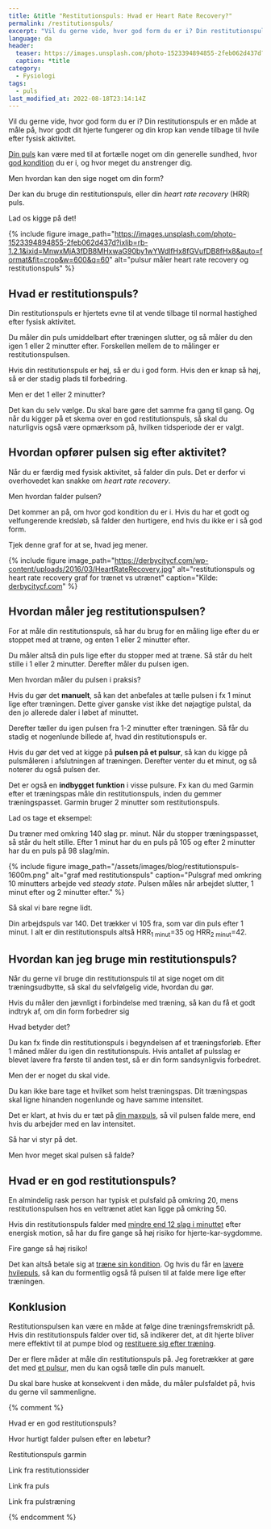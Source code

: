```yaml
---
title: &title "Restitutionspuls: Hvad er Heart Rate Recovery?"
permalink: /restitutionspuls/
excerpt: "Vil du gerne vide, hvor god form du er i? Din restitutionspuls er en måde at måle på, hvor godt dit hjerte fungerer og din krop kan vende tilbage til hvile efter fysisk aktivitet."
language: da
header:
  teaser: https://images.unsplash.com/photo-1523394894855-2feb062d437d?ixlib=rb-1.2.1&ixid=MnwxMjA3fDB8MHxwaG90by1wYWdlfHx8fGVufDB8fHx8&auto=format&fit=crop&h=300&w=400&q=10
  caption: *title
category:
  - Fysiologi
tags:
  - puls
last_modified_at: 2022-08-18T23:14:14Z
---
```


Vil du gerne vide, hvor god form du er i? Din restitutionspuls er en måde at måle på, hvor godt dit hjerte fungerer og din krop kan vende tilbage til hvile efter fysisk aktivitet.

[Din puls](/puls/) kan være med til at fortælle noget om din generelle sundhed, hvor [god kondition](/kondition/) du er i, og hvor meget du anstrenger dig.

Men hvordan kan den sige noget om din form?

Der kan du bruge din restitutionspuls, eller din _heart rate recovery_ (HRR) puls.

Lad os kigge på det!

{% include figure image_path="https://images.unsplash.com/photo-1523394894855-2feb062d437d?ixlib=rb-1.2.1&ixid=MnwxMjA3fDB8MHxwaG90by1wYWdlfHx8fGVufDB8fHx8&auto=format&fit=crop&w=600&q=60" alt="pulsur måler heart rate recovery og restitutionspuls" %}

## Hvad er restitutionspuls?

Din restitutionspuls er hjertets evne til at vende tilbage til normal hastighed efter fysisk aktivitet.

Du måler din puls umiddelbart efter træningen slutter, og så måler du den igen 1 eller 2 minutter efter. Forskellen mellem de to målinger er restitutionspulsen.

Hvis din restitutionspuls er høj, så er du i god form. Hvis den er knap så høj, så er der stadig plads til forbedring.

Men er det 1 eller 2 minutter?

Det kan du selv vælge. Du skal bare gøre det samme fra gang til gang. Og når du kigger på et skema over en god restitutionspuls, så skal du naturligvis også være opmærksom på, hvilken tidsperiode der er valgt.

## Hvordan opfører pulsen sig efter aktivitet?

Når du er færdig med fysisk aktivitet, så falder din puls. Det er derfor vi overhovedet kan snakke om _heart rate recovery_.

Men hvordan falder pulsen?

Det kommer an på, om hvor god kondition du er i. Hvis du har et godt og velfungerende kredsløb, så falder den hurtigere, end hvis du ikke er i så god form.

Tjek denne graf for at se, hvad jeg mener.

{% include figure image_path="https://derbycitycf.com/wp-content/uploads/2016/03/HeartRateRecovery.jpg" alt="restitutionspuls og heart rate recovery graf for trænet vs utrænet" caption="Kilde: [derbycitycf.com](https://derbycitycf.com/heart-rate-recovery-an-easy-way-to-track-your-fitness/)" %}

## Hvordan måler jeg restitutionspulsen?

For at måle din restitutionspuls, så har du brug for en måling lige efter du er stoppet med at træne, og enten 1 eller 2 minutter efter.

Du måler altså din puls lige efter du stopper med at træne. Så står du helt stille i 1 eller 2 minutter. Derefter måler du pulsen igen.

Men hvordan måler du pulsen i praksis?

Hvis du gør det **manuelt**, så kan det anbefales at tælle pulsen i fx 1 minut lige efter træningen. Dette giver ganske vist ikke det nøjagtige pulstal, da den jo allerede daler i løbet af minuttet.

Derefter tæller du igen pulsen fra 1-2 minutter efter træningen. Så får du stadig et nogenlunde billede af, hvad din restitutionspuls er.

Hvis du gør det ved at kigge på **pulsen på et pulsur**, så kan du kigge på pulsmåleren i afslutningen af træningen. Derefter venter du et minut, og så noterer du også pulsen der.

Det er også en **indbygget funktion** i visse pulsure. Fx kan du med Garmin efter et træningspas måle din restitutionspuls, inden du gemmer træningspasset. Garmin bruger 2 minutter som restitutionspuls.

Lad os tage et eksempel:

Du træner med omkring 140 slag pr. minut. Når du stopper træningspasset, så står du helt stille. Efter 1 minut har du en puls på 105 og efter 2 minutter har du en puls på 98 slag/min.

{% include figure image_path="/assets/images/blog/restitutionspuls-1600m.png" alt="graf med restitutionspuls" caption="Pulsgraf med omkring 10 minutters arbejde ved _steady state_. Pulsen måles når arbejdet slutter, 1 minut efter og 2 minutter efter." %}

Så skal vi bare regne lidt.

Din arbejdspuls var 140. Det trækker vi 105 fra, som var din puls efter 1 minut. I alt er din restitutionspuls altså HRR<sub>1 minut</sub>=35 og HRR<sub>2 minut</sub>=42.

## Hvordan kan jeg bruge min restitutionspuls?

Når du gerne vil bruge din restitutionspuls til at sige noget om dit træningsudbytte, så skal du selvfølgelig vide, hvordan du gør.

Hvis du måler den jævnligt i forbindelse med træning, så kan du få et godt indtryk af, om din form forbedrer sig

Hvad betyder det?

Du kan fx finde din restitutionspuls i begyndelsen af et træningsforløb. Efter 1 måned måler du igen din restitutionspuls. Hvis antallet af pulsslag er blevet lavere fra første til anden test, så er din form sandsynligvis forbedret.

Men der er noget du skal vide.

Du kan ikke bare tage et hvilket som helst træningspas. Dit træningspas skal ligne hinanden nogenlunde og have samme intensitet.

Det er klart, at hvis du er tæt på [din maxpuls](/test-max-puls/), så vil pulsen falde mere, end hvis du arbejder med en lav intensitet.

Så har vi styr på det.

Men hvor meget skal pulsen så falde?

## Hvad er en god restitutionspuls?

En almindelig rask person har typisk et pulsfald på omkring 20, mens restitutionspulsen hos en veltrænet atlet kan ligge på omkring 50.

Hvis din restitutionspuls falder med [mindre end 12 slag i minuttet](https://www.nytimes.com/2001/04/24/health/maximum-heart-rate-theory-is-challenged.html) efter energisk motion, så har du fire gange så høj risiko for hjerte-kar-sygdomme.

Fire gange så høj risiko!

Det kan altså betale sig at [træne sin kondition](/konditionstraening/). Og hvis du får en [lavere hvilepuls](/hvilepuls/), så kan du formentlig også få pulsen til at falde mere lige efter træningen.

## Konklusion

Restitutionspulsen kan være en måde at følge dine træningsfremskridt på. Hvis din restitutionspuls falder over tid, så indikerer det, at dit hjerte bliver mere effektivt til at pumpe blod og [restituere sig efter træning](/restitution/).

Der er flere måder at måle din restitutionspuls på. Jeg foretrækker at gøre det med [et pulsur](/pulsure/), men du kan også tælle din puls manuelt. 

Du skal bare huske at konsekvent i den måde, du måler pulsfaldet på, hvis du gerne vil sammenligne.

{% comment %}



Hvad er en god restitutionspuls?

Hvor hurtigt falder pulsen efter en løbetur?

Restitutionspuls garmin







Link fra restitutionssider

Link fra puls

Link fra pulstræning



{% endcomment %}
